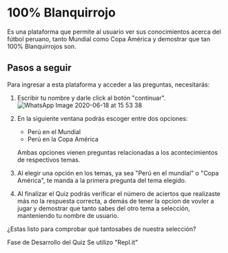 
# 100% Blanquirrojo

Es una plataforma que permite al usuario ver sus conocimientos acerca del fútbol peruano, tanto Mundial como Copa América y demostrar que tan 100% Blanquirrojos son.

## Pasos a seguir 

Para ingresar a esta plataforma y acceder a las preguntas, necesitarás:

1. Escribir tu nombre y darle click al        botón "continuar".
![WhatsApp Image 2020-06-18 at 15 53 38](https://user-images.githubusercontent.com/65095938/85076584-04a6dd80-b186-11ea-82d6-f2064d444c36.jpeg)

2. En la siguiente ventana podrás escoger    entre dos opciones: 
   * Perú en el Mundial  
   * Perú en la Copa América

   Ambas opciones vienen preguntas relacionadas a los acontecimientos de respectivos temas.

3. Al elegir una opción en los temas, ya sea "Perú en el mundial" o "Copa América", te manda a la primera pregunta del tema elegido. 

4. Al finalizar el Quiz podrás verificar     el número de aciertos que realizaste      más no la respuesta correcta, a demás de tener la opcion de vovler a jugar y demostrar que tanto sabes del otro tema a selección, manteniendo tu nombre de usuario.

¿Estas listo para comprobar qué tantosabes de nuestra selección?



Fase de Desarrollo del Quiz
Se utilizo "Repl.it"

